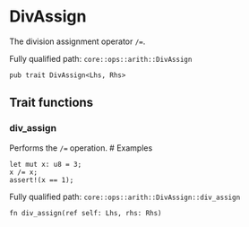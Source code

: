 # DivAssign

The division assignment operator `/=`.

Fully qualified path: `core::ops::arith::DivAssign`

<pre><code class="language-rust">pub trait DivAssign&lt;Lhs, Rhs&gt;</code></pre>

## Trait functions

### div_assign

Performs the `/=` operation.  # Examples
```cairo
let mut x: u8 = 3;
x /= x;
assert!(x == 1);
```

Fully qualified path: `core::ops::arith::DivAssign::div_assign`

<pre><code class="language-rust">fn div_assign(ref self: Lhs, rhs: Rhs)</code></pre>


